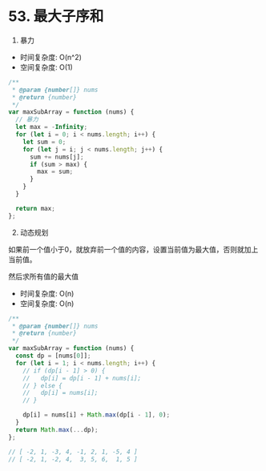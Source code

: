 # 53. 最大子序和

1. 暴力

* 时间复杂度: O(n^2)
* 空间复杂度: O(1)

```js
/**
 * @param {number[]} nums
 * @return {number}
 */
var maxSubArray = function (nums) {
  // 暴力
  let max = -Infinity;
  for (let i = 0; i < nums.length; i++) {
    let sum = 0;
    for (let j = i; j < nums.length; j++) {
      sum += nums[j];
      if (sum > max) {
        max = sum;
      }
    }
  }

  return max;
};
```

2. 动态规划

如果前一个值小于0，就放弃前一个值的内容，设置当前值为最大值，否则就加上当前值。

然后求所有值的最大值

* 时间复杂度: O(n)
* 空间复杂度: O(n)

```js
/**
 * @param {number[]} nums
 * @return {number}
 */
var maxSubArray = function (nums) {
  const dp = [nums[0]];
  for (let i = 1; i < nums.length; i++) {
    // if (dp[i - 1] > 0) {
    //   dp[i] = dp[i - 1] + nums[i];
    // } else {
    //   dp[i] = nums[i];
    // }

    dp[i] = nums[i] + Math.max(dp[i - 1], 0);
  }
  return Math.max(...dp);
};

// [ -2, 1, -3, 4, -1, 2, 1, -5, 4 ]
// [ -2, 1, -2, 4,  3, 5, 6,  1, 5 ]
```